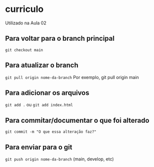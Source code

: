 # curriculo
Utilizado na Aula 02

## Para voltar para o branch principal
`git checkout main`

## Para atualizar o branch
`git pull origin nome-da-branch` Por exemplo, git pull origin main

## Para adicionar os arquivos
`git add .` ou `git add index.html`

## Para commitar/documentar o que foi alterado
`git commit -m "O que essa alteração faz?"`

## Para enviar para o git
`git push origin nome-da-branch` (main, develop, etc)
